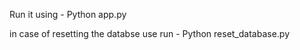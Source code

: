 Run it using -
Python app.py

in case of resetting the databse use 
run -
Python reset_database.py



